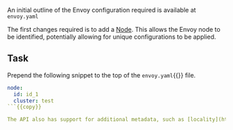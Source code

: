 An initial outline of the Envoy configuration required is available at `envoy.yaml`

The first changes required is to add a [Node](https://www.envoyproxy.io/docs/envoy/latest/api-v3/config/core/v3/base.proto#config-core-v3-node). This allows the Envoy node to be identified, potentially allowing for unique configurations to be applied. 

## Task

Prepend the following snippet to the top of the `envoy.yaml`{{}} file.

```yaml
node:
  id: id_1
  cluster: test
```{{copy}}

The API also has support for additional metadata, such as [locality](https://www.envoyproxy.io/docs/envoy/latest/api-v3/config/core/v3/base.proto.html#config-core-v3-locality) for providing region and zone-based information.